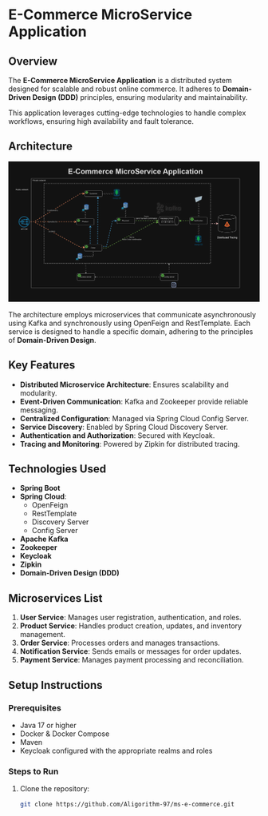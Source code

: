 # E-Commerce MicroService Application

## Overview
The **E-Commerce MicroService Application** is a distributed system designed for scalable and robust online commerce. It adheres to **Domain-Driven Design (DDD)** principles, ensuring modularity and maintainability.

This application leverages cutting-edge technologies to handle complex workflows, ensuring high availability and fault tolerance.

## Architecture
![Architecture Diagram](./architecture/architecture.PNG)

The architecture employs microservices that communicate asynchronously using Kafka and synchronously using OpenFeign and RestTemplate. Each service is designed to handle a specific domain, adhering to the principles of **Domain-Driven Design**.

## Key Features
- **Distributed Microservice Architecture**: Ensures scalability and modularity.
- **Event-Driven Communication**: Kafka and Zookeeper provide reliable messaging.
- **Centralized Configuration**: Managed via Spring Cloud Config Server.
- **Service Discovery**: Enabled by Spring Cloud Discovery Server.
- **Authentication and Authorization**: Secured with Keycloak.
- **Tracing and Monitoring**: Powered by Zipkin for distributed tracing.

## Technologies Used
- **Spring Boot**
- **Spring Cloud**:
    - OpenFeign
    - RestTemplate
    - Discovery Server
    - Config Server
- **Apache Kafka**
- **Zookeeper**
- **Keycloak**
- **Zipkin**
- **Domain-Driven Design (DDD)**

## Microservices List
1. **User Service**: Manages user registration, authentication, and roles.
2. **Product Service**: Handles product creation, updates, and inventory management.
3. **Order Service**: Processes orders and manages transactions.
4. **Notification Service**: Sends emails or messages for order updates.
5. **Payment Service**: Manages payment processing and reconciliation.

## Setup Instructions
### Prerequisites
- Java 17 or higher
- Docker & Docker Compose
- Maven
- Keycloak configured with the appropriate realms and roles

### Steps to Run
1. Clone the repository:
   ```bash
   git clone https://github.com/Aligorithm-97/ms-e-commerce.git
